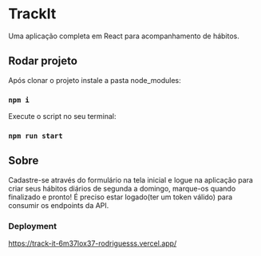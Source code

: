 # TrackIt

Uma aplicação completa em React para acompanhamento de hábitos.


## Rodar projeto

Após clonar o projeto instale a pasta node_modules:

### `npm i`

Execute o script no seu terminal:

### `npm run start`


## Sobre

Cadastre-se através do formulário na tela inicial e logue na aplicação para criar seus hábitos diários de segunda a domingo, marque-os quando finalizado e pronto! É preciso estar logado(ter um token válido) para consumir os endpoints da API.


### Deployment

https://track-it-6m37lox37-rodriguesss.vercel.app/
